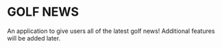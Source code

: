 # GOLF NEWS

An application to give users all of the latest golf news! Additional features will be added later.
